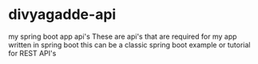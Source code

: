 # divyagadde-api
my spring boot app api's
These are api's that are required for my app written in spring boot
this can be a classic spring boot example or tutorial for REST API's
